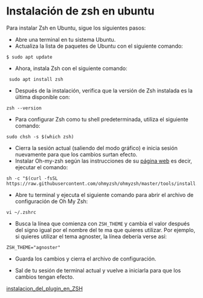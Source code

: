 # Instalación de zsh en ubuntu

Para instalar Zsh en Ubuntu, sigue los siguientes pasos:

- Abre una terminal en tu sistema Ubuntu.
- Actualiza la lista de paquetes de Ubuntu con el siguiente comando:
```
$ sudo apt update
```
    
- Ahora, instala Zsh con el siguiente comando:
```
 sudo apt install zsh
``` 
- Después de la instalación, verifica que la versión de Zsh instalada es la última disponible con:
``` 
zsh --version
```
- Para configurar Zsh como tu shell predeterminada, utiliza el siguiente comando:
```
sudo chsh -s $(which zsh)
```
- Cierra la sesión actual (saliendo del modo gráfico) e inicia sesión nuevamente para que los cambios surtan efecto.
- Instalar Oh-my-zsh según las instrucciones de su [página web](https://ohmyz.sh/) es decir, ejecutar el comando:
```
sh -c "$(curl -fsSL https://raw.githubusercontent.com/ohmyzsh/ohmyzsh/master/tools/install.sh)"
```
- Abre tu terminal y ejecuta el siguiente comando para abrir el archivo de configuración de Oh My Zsh:

```
vi ~/.zshrc
```

- Busca la línea que comienza con `ZSH_THEME` y cambia el valor después del signo igual por el nombre del te
  ma que quieres utilizar. Por ejemplo, si quieres utilizar el tema agnoster, la línea debería verse así:
```
ZSH_THEME="agnoster"
```
- Guarda los cambios y cierra el archivo de configuración.

- Sal de tu sesión de terminal actual y vuelve a iniciarla para que los cambios tengan efecto.

[instalacion_del_plugin_en_ZSH](instalacion_del_plugin_en_ZSH.md)
